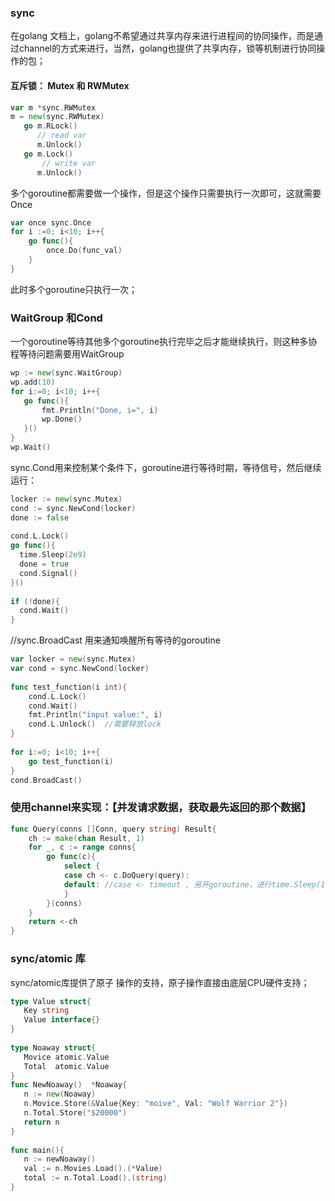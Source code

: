 ### sync
在golang 文档上，golang不希望通过共享内存来进行进程间的协同操作，而是通过channel的方式来进行，当然，golang也提供了共享内存，锁等机制进行协同操作的包；

#### 互斥锁： Mutex 和 RWMutex

 ```go
var m *sync.RWMutex
m = new(sync.RWMutex)
    go m.RLock() 
       // read var
       m.Unlock()
    go m.Lock()
        // write var
       m.Unlock()
```
       
多个goroutine都需要做一个操作，但是这个操作只需要执行一次即可，这就需要Once

```go
var once sync.Once
for i :=0; i<10; i++{
    go func(){
        once.Do(func_val)
    }
}
```
此时多个goroutine只执行一次；

### WaitGroup 和Cond

一个goroutine等待其他多个goroutine执行完毕之后才能继续执行，则这种多协程等待问题需要用WaitGroup
 ```go 
wp := new(sync.WaitGroup)
wp.add(10)
for i:=0; i<10; i++{
    go func(){
        fmt.Println("Done, i=", i)
        wp.Done()
    }()
}
wp.Wait()
 ```
sync.Cond用来控制某个条件下，goroutine进行等待时期，等待信号，然后继续运行：

  ```go
locker := new(sync.Mutex)
cond := sync.NewCond(locker)
done := false
​
cond.L.Lock()
go func(){
    time.Sleep(2e9)
    done = true
    cond.Signal()
}()
​
if (!done){
    cond.Wait()
}
 ```
//sync.BroadCast 用来通知唤醒所有等待的goroutine

```go
var locker = new(sync.Mutex)
var cond = sync.NewCond(locker)
​
func test_function(i int){
    cond.L.Lock()
    cond.Wait()
    fmt.Println("input value:", i)
    cond.L.Unlock()  //需要释放lock
}
​
for i:=0; i<10; i++{
    go test_function(i)
}
cond.BroadCast()
 ```
### 使用channel来实现：【并发请求数据，获取最先返回的那个数据】

```go
func Query(conns []Conn, query string) Result{
    ch := make(chan Result, 1)
    for _, c := range conns{
        go func(c){
            select {
            case ch <- c.DoQuery(query):
            default: //case <- timeout , 另开goroutine，进行time.Sleep(10 * time.Second),即超时
            }
        }(conns)
    }
    return <-ch
}
 ```
 
### sync/atomic 库
sync/atomic库提供了原子 操作的支持，原子操作直接由底层CPU硬件支持；

 ```go 
type Value struct{
    Key string
    Value interface{}
}
​
type Noaway struct{
    Movice atomic.Value
    Total  atomic.Value
}
func NewNoaway()  *Noaway{
    n := new(Noaway)
    n.Movice.Store(&Value{Key: "moive", Val: "Wolf Warrior 2"})
    n.Total.Store("$20000")
    return n
}
​
func main(){
    n := newNoaway()
    val := n.Movies.Load().(*Value)
    total := n.Total.Load().(string)
}
```
